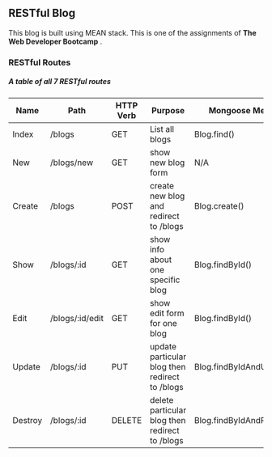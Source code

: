 ## RESTful Blog
This blog is built using MEAN stack. This is one of the assignments of **The Web Developer Bootcamp** .

### RESTful Routes
##### A table of all 7 RESTful routes
|  Name | Path  | HTTP Verb  | Purpose  |  Mongoose Method|
|---|---|---|---|---|
| Index  |/blogs   | GET  |  List all blogs |Blog.find()   |
|  New |/blogs/new   |GET   | show new blog form  |  N/A |
| Create  |  /blogs|  POST | create new blog and redirect to /blogs  |  Blog.create() |
|  Show | /blogs/:id  |GET   |  show info about one specific blog | Blog.findById()  |
|  Edit |  /blogs/:id/edit | GET  | show edit form for one blog  | Blog.findById()  |
|  Update |  /blogs/:id |PUT   |  update particular blog then redirect to /blogs | Blog.findByIdAndUpdate()  |
|   Destroy| /blogs/:id  | DELETE  | delete particular blog then redirect to /blogs | Blog.findByIdAndRemove()  |
